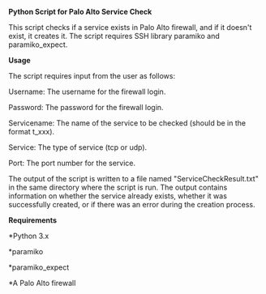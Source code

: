 **Python Script for Palo Alto Service Check**

This script checks if a service exists in Palo Alto firewall, and if it doesn't exist, it creates it. The script requires SSH library paramiko and paramiko_expect.

**Usage**

The script requires input from the user as follows:

Username: The username for the firewall login.

Password: The password for the firewall login.

Servicename: The name of the service to be checked (should be in the format t_xxx).

Service: The type of service (tcp or udp).

Port: The port number for the service.

The output of the script is written to a file named "ServiceCheckResult.txt" in the same directory where the script is run.
The output contains information on whether the service already exists, whether it was successfully created, or if there was an error during the creation process.


**Requirements**

*Python 3.x

*paramiko

*paramiko_expect

*A Palo Alto firewall